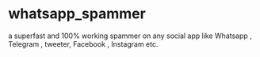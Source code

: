 # whatsapp_spammer
a superfast and 100% working spammer on any social app like Whatsapp , Telegram , tweeter, Facebook , Instagram etc. 

